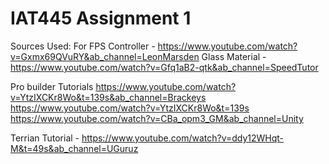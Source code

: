 # IAT445 Assignment 1

Sources Used: 
For FPS Controller - https://www.youtube.com/watch?v=Gxmx69QVuRY&ab_channel=LeonMarsden
Glass Material - https://www.youtube.com/watch?v=Gfq1aB2-qtk&ab_channel=SpeedTutor

Pro builder Tutorials
https://www.youtube.com/watch?v=YtzIXCKr8Wo&t=139s&ab_channel=Brackeys
https://www.youtube.com/watch?v=YtzIXCKr8Wo&t=139s
https://www.youtube.com/watch?v=CBa_opm3_GM&ab_channel=Unity

Terrian Tutorial - https://www.youtube.com/watch?v=ddy12WHqt-M&t=49s&ab_channel=UGuruz
